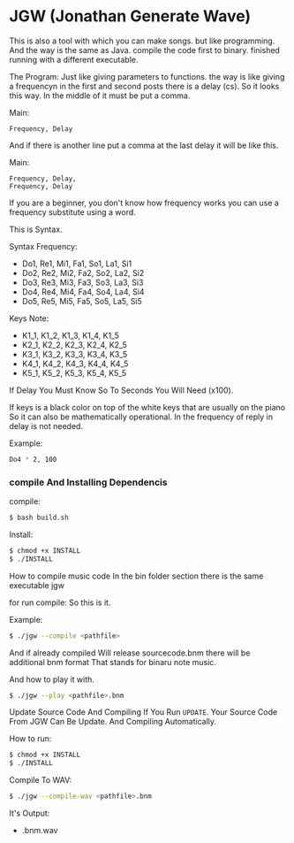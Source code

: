 # JGW (Jonathan Generate Wave)

This is also a tool with which you can make songs. but like programming. And the way is the same as Java. compile the code first to binary. 
finished running with a different executable.

The Program:
Just like giving parameters to functions. the way is like giving a frequencyn in the first and second posts there is a delay (cs).
So it looks this way. In the middle of it must be put a comma.

Main:
```text
Frequency, Delay
```

And if there is another line put a comma at the last delay it will be like this.

Main:
```text
Frequency, Delay,
Frequency, Delay
```

If you are a beginner, you don't know how frequency works you can use a frequency substitute using a word.

This is Syntax.

Syntax Frequency:

- Do1, Re1, Mi1, Fa1, So1, La1, Si1
- Do2, Re2, Mi2, Fa2, So2, La2, Si2
- Do3, Re3, Mi3, Fa3, So3, La3, Si3
- Do4, Re4, Mi4, Fa4, So4, La4, Si4
- Do5, Re5, Mi5, Fa5, So5, La5, Si5

Keys Note:

- K1_1, K1_2, K1_3, K1_4, K1_5
- K2_1, K2_2, K2_3, K2_4, K2_5
- K3_1, K3_2, K3_3, K3_4, K3_5
- K4_1, K4_2, K4_3, K4_4, K4_5
- K5_1, K5_2, K5_3, K5_4, K5_5

If Delay You Must Know So To Seconds You Will Need (x100).

If keys is a black color on top of the white keys that are usually on the piano
So it can also be mathematically operational. In the frequency of reply in delay is not needed. 

Example:

```bash
Do4 * 2, 100
```

### compile And Installing Dependencis

compile:
```bash
$ bash build.sh
```

Install:
```bash
$ chmod +x INSTALL
$ ./INSTALL
```

How to compile music code
In the bin folder section there is the same executable jgw

for run compile:
So this is it.

Example:
```bash
$ ./jgw --compile <pathfile>
```

And if already compiled
Will release sourcecode.bnm there will be additional bnm format
That stands for binaru note music.

And how to play it with. 

```bash
$ ./jgw --play <pathfile>.bnm
```

Update Source Code And Compiling
If You Run `UPDATE`. Your Source Code From JGW Can Be Update.
And Compiling Automatically.

How to run:

```bash
$ chmod +x INSTALL
$ ./INSTALL
```

Compile To WAV:

```bash
$ ./jgw --compile-wav <pathfile>.bnm
```

It's Output:
- <pathfile>.bnm.wav
